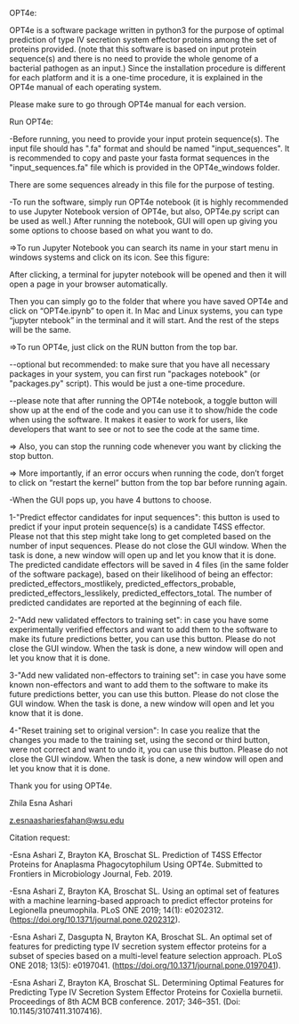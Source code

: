 OPT4e:

OPT4e is a software package written in python3 for the purpose of optimal prediction of type IV secretion system effector proteins among the set of proteins provided. (note that this software is based on input protein sequence(s) and there is no need to provide the whole genome of a bacterial pathogen as an input.)
Since the installation procedure is different for each platform and it is a one-time procedure, it is explained in the OPT4e manual of each operating system. 

Please make sure to go through OPT4e  manual for each version.

Run OPT4e:

-Before running, you need to provide your input protein sequence(s). The input file should has ".fa" format and should be named "input_sequences". It is recommended to copy and paste your fasta format sequences in the "input_sequences.fa" file which is provided in the OPT4e_windows folder. 

There are some sequences already in this file for the purpose of testing. 

-To run the software, simply run OPT4e notebook (it is highly recommended to use Jupyter Notebook version of OPT4e, but also,  OPT4e.py script can be used as well.) After running the notebook, GUI will open up giving you some options to choose based on what you want to do. 

=>To run Jupyter Notebook you can search its name in your start menu in windows systems and click on its icon. See this figure:

After clicking, a terminal for jupyter notebook will be opened and then it will open a page in your browser automatically. 

Then you can simply go to the folder that where you have saved OPT4e and click on “OPT4e.ipynb” to open it.
In Mac and Linux systems, you can type “jupyter ntebook” in the terminal and it will start. And the rest of the steps will be the same. 

=>To run OPT4e,  just click on the RUN button from the top bar.

--optional but recommended: to make sure that you have all necessary packages in your system, you can first run "packages notebook" (or "packages.py" script). This would be just a one-time procedure. 

--please note that after running the OPT4e notebook, a toggle button will show up at the end of the code and you can use it to show/hide the code when using the software. It makes it easier to work for users, like developers that want to see or not to see the code at the same time. 

=> Also, you can stop the running code whenever you want by clicking the stop button. 

=> More importantly, if an error occurs when running the code, don’t forget to click on “restart the kernel” button from the top bar before running again.

-When the GUI pops up, you have 4 buttons to choose. 

1-"Predict effector candidates for input sequences": this button is used to predict if your input protein sequence(s) is a candidate T4SS effector. 
Please not that this step might take long to get completed based on the number of input sequences. Please do not close the GUI window. When the task is done, a new window will open up and let you know that it is done. 
The predicted candidate effectors will be saved in 4 files (in the same folder of the software package), based on their likelihood of being an effector: predicted_effectors_mostlikely, predicted_effectors_probable, predicted_effectors_lesslikely, predicted_effectors_total. 
The number of predicted candidates are reported at the beginning of each file. 

2-"Add new validated effectors to training set": in case you have some experimentally verified effectors and want to add them to the software to make its future predictions better, you can use this button. 
Please do not close the GUI window. When the task is done, a new window will open and let you know that it is done.

3-"Add new validated non-effectors to training set": in case you have some known non-effectors and want to add them to the software to make its future predictions better, you can use this button. 
Please do not close the GUI window. When the task is done, a new window will open and let you know that it is done.

4-"Reset training set to original version": In case you realize that the changes you made to the training set, using the second or third button, were not correct and want to undo it, you can use this button. 
Please do not close the GUI window. When the task is done, a new window will open and let you know that it is done.

Thank you for using OPT4e.

Zhila Esna Ashari

z.esnaashariesfahan@wsu.edu

Citation request:

-Esna Ashari Z, Brayton KA, Broschat SL. Prediction of T4SS Effector Proteins for Anaplasma Phagocytophilum Using OPT4e. Submitted to Frontiers in Microbiology Journal, Feb. 2019.

-Esna Ashari Z, Brayton KA, Broschat SL. Using an optimal set of features with a machine learning-based approach to predict effector proteins for Legionella pneumophila. PLoS ONE 2019; 14(1): e0202312. (https://doi.org/10.1371/journal.pone.0202312).

-Esna Ashari Z, Dasgupta N, Brayton KA, Broschat SL. An optimal set of features for predicting type IV secretion system effector proteins for a subset of species based on a multi-level feature selection approach. PLoS ONE 2018; 13(5): e0197041. (https://doi.org/10.1371/journal.pone.0197041).

-Esna Ashari Z, Brayton KA, Broschat SL. Determining Optimal Features for Predicting Type IV Secretion System Effector Proteins for Coxiella burnetii. Proceedings of 8th ACM BCB conference. 2017; 346–351. (Doi: 10.1145/3107411.3107416).
